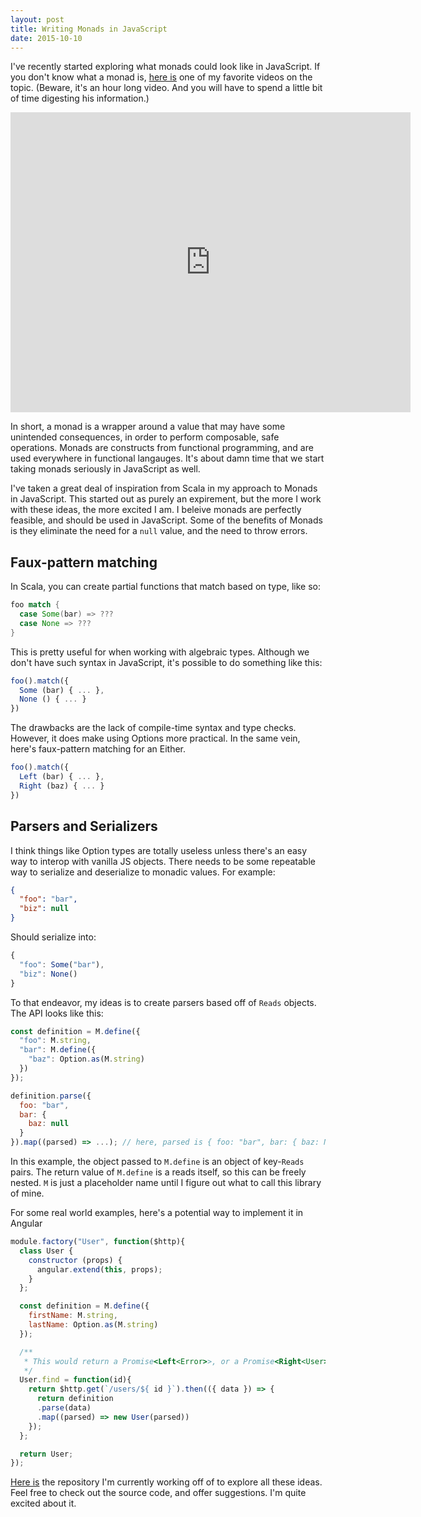 ```yaml
---
layout: post
title: Writing Monads in JavaScript
date: 2015-10-10
---
```


I've recently started exploring what monads could look like in JavaScript. If you don't know what a monad is, [here is](https://www.youtube.com/watch?v=ZhuHCtR3xq8) one of my favorite videos on the topic. (Beware, it's an hour long video. And you will have to spend a little bit of time digesting his information.)

<iframe width="640" height="480" src="https://www.youtube.com/embed/ZhuHCtR3xq8" frameborder="0" allowfullscreen></iframe>

In short, a monad is a wrapper around a value that may have some unintended consequences, in order to perform composable, safe operations. Monads are constructs from functional programming, and are used everywhere in functional langauges. It's about damn time that we start taking monads seriously in JavaScript as well.

I've taken a great deal of inspiration from Scala in my approach to Monads in JavaScript. This started out as purely an expirement, but the more I work with these ideas, the more excited I am. I beleive monads are perfectly feasible, and should be used in JavaScript. Some of the benefits of Monads is they eliminate the need for a `null` value, and the need to throw errors.

## Faux-pattern matching

In Scala, you can create partial functions that match based on type, like so:

```scala
foo match {
  case Some(bar) => ???
  case None => ???
}
```

This is pretty useful for when working with algebraic types. Although we don't have such syntax in JavaScript, it's possible to do something like this:

```js
foo().match({
  Some (bar) { ... },
  None () { ... }
})
```
The drawbacks are the lack of compile-time syntax and type checks. However, it does make using Options more practical. In the same vein, here's faux-pattern matching for an Either.

```js
foo().match({
  Left (bar) { ... },
  Right (baz) { ... }
})
```

## Parsers and Serializers

I think things like Option types are totally useless unless there's an easy way to interop with vanilla JS objects. There needs to be some repeatable way to serialize and deserialize to monadic values. For example:

```json
{
  "foo": "bar",
  "biz": null
}
```

Should serialize into:

```js
{
  "foo": Some("bar"),
  "biz": None()
}
```

To that endeavor, my ideas is to create parsers based off of `Reads` objects. The API looks like this:

```js
const definition = M.define({
  "foo": M.string,
  "bar": M.define({
    "baz": Option.as(M.string)
  })
});

definition.parse({
  foo: "bar",
  bar: {
    baz: null
  }  
}).map((parsed) => ...); // here, parsed is { foo: "bar", bar: { baz: None() }}
```

In this example, the object passed to `M.define` is an object of key-`Reads` pairs. The return value of `M.define` is a reads itself, so this can be freely nested. `M` is just a placeholder name until I figure out what to call this library of mine.

For some real world examples, here's a potential way to implement it in Angular

```js
module.factory("User", function($http){
  class User {
    constructor (props) {
      angular.extend(this, props);
    }
  };

  const definition = M.define({
    firstName: M.string,
    lastName: Option.as(M.string)
  });

  /**
   * This would return a Promise<Left<Error>>, or a Promise<Right<User>>
   */
  User.find = function(id){
    return $http.get(`/users/${ id }`).then(({ data }) => {
      return definition
      .parse(data)
      .map((parsed) => new User(parsed))
    });
  };

  return User;
});
```

[Here is](https://github.com/bioball/monadia) the repository I'm currently working off of to explore all these ideas. Feel free to check out the source code, and offer suggestions. I'm quite excited about it.